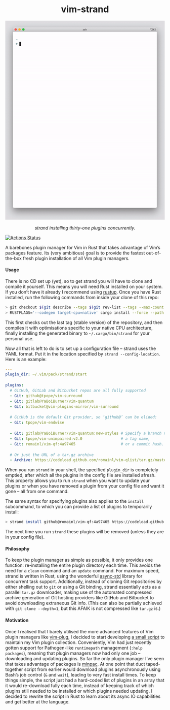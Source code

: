 <h1 align="center">vim-strand</h1>
<p align="center">
    <img src="https://raw.githubusercontent.com/arzg/resources/master/strand-demo.gif">
</p>

<p align="center"><em>strand installing thirty-one plugins concurrently.</em></p>

[![Actions Status](https://github.com/arzg/vim-strand/workflows/CI/badge.svg)](https://github.com/arzg/vim-strand/actions)

A barebones plugin manager for Vim in Rust that takes advantage of Vim’s packages feature. Its (very ambitious) goal is to provide the fastest out-of-the-box fresh plugin installation of all Vim plugin managers.

#### Usage

There is no CD set up (yet), so to get strand you will have to clone and compile it yourself. This means you will need Rust installed on your system. If you don’t have it already I recommend using [rustup](https://rustup.rs). Once you have Rust installed, run the following commands from inside your clone of this repo:

```bash
> git checkout $(git describe --tags $(git rev-list --tags --max-count 1))
> RUSTFLAGS='--codegen target-cpu=native' cargo install --force --path .
```

This first checks out the last tag (stable version) of the repository, and then compiles it with optimisations specific to your native CPU architecture, finally installing the generated binary to `~/.cargo/bin/strand` for your personal use.

Now all that is left to do is to set up a configuration file – strand uses the YAML format. Put it in the location specified by `strand --config-location`. Here is an example:

```yaml
---
plugin_dir: ~/.vim/pack/strand/start

plugins:
  # GitHub, GitLab and Bitbucket repos are all fully supported
  - Git: github@tpope/vim-surround
  - Git: gitlab@YaBoiBurner/vim-quantum
  - Git: bitbucket@vim-plugins-mirror/vim-surround

  # GitHub is the default Git provider, so ‘github@’ can be elided:
  - Git: tpope/vim-endwise

  - Git: gitlab@YaBoiBurner/vim-quantum:new-styles # Specify a branch name,
  - Git: tpope/vim-unimpaired:v2.0                 # a tag name,
  - Git: romainl/vim-qf:4a97465                    # or a commit hash.

  # Or just the URL of a tar.gz archive
  - Archive: https://codeload.github.com/romainl/vim-qlist/tar.gz/master
```

When you run `strand` in your shell, the specified `plugin_dir` is completely emptied, after which all the plugins in the config file are installed afresh. This property allows you to run `strand` when you want to update your plugins or when you have removed a plugin from your config file and want it gone – all from one command.

The same syntax for specifying plugins also applies to the `install` subcommand, to which you can provide a list of plugins to temporarily install:

```bash
> strand install github@romainl/vim-qf:4a97465 https://codeload.github.com/romainl/vim-qlist/tar.gz/master
```

The next time you run `strand` these plugins will be removed (unless they are in your config file).

#### Philosophy

To keep the plugin manager as simple as possible, it only provides one function: re-installing the entire plugin directory each time. This avoids the need for a `clean` command and an `update` command. For maximum speed, strand is written in Rust, using the wonderful [async-std](https://github.com/async-rs/async-std) library for concurrent task support. Additionally, instead of cloning Git repositories by either shelling out to `git` or using a Git binding, strand essentially acts as a parallel `tar.gz` downloader, making use of the automated compressed archive generation of Git hosting providers like GitHub and Bitbucket to avoid downloading extraneous Git info. (This can also be partially achieved with `git clone --depth=1`, but this AFAIK is not compressed like `tar.gz` is.)

#### Motivation

Once I realised that I barely utilised the more advanced features of Vim plugin managers like [vim-plug](https://github.com/junegunn/vim-plug), I decided to start developing [a small script](https://gist.github.com/arzg/64fcf8601b97e084ec5681c97f292b1a) to maintain my Vim plugin collection. Conveniently, Vim had just recently gotten support for Pathogen-like `runtimepath` management (`:help packages`), meaning that plugin managers now had only one job – downloading and updating plugins. So far the only plugin manager I’ve seen that takes advantage of packages is [minpac](https://github.com/k-takata/minpac). At one point that duct taped-together script from earlier would download plugins asynchronously using Bash’s job control (`&` and `wait`), leading to very fast install times. To keep things simple, the script just had a hard-coded list of plugins in an array that it would re-download fully each time, instead of keeping track of which plugins still needed to be installed or which plugins needed updating. I decided to rewrite the script in Rust to learn about its async IO capabilities and get better at the language.
